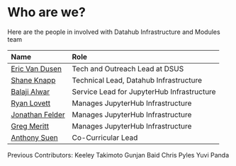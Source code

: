 # Who are we?

Here are the people in involved with Datahub Infrastructure and Modules team

| Name | Role |
| :--- | :--- |
| [Eric Van Dusen](mailto:ericvd@berkeley.edu) | Tech and Outreach Lead at DSUS |
| [Shane Knapp](mailto:sknapp@berkeley.edu) | Technical Lead, Datahub Infrastructure |
| [Balaji Alwar](mailto:balajialwar@berkeley.edu) | Service Lead for JupyterHub Infrastructure 
| [Ryan Lovett](mailto:rylo@berkeley.edu) | Manages JupyterHub Infrastructure |
| [Jonathan Felder](mailto:felder@berkeley.edu) | Manages JupyterHub Infrastructure |
| [Greg Meritt](mailto:gmeritt@berkeley.edu) | Manages JupyterHub Infrastructure |
| [Anthony Suen](mailto:anthonysuen@berkeley.edu) | Co-Curricular Lead |

Previous Contributors:
Keeley Takimoto
Gunjan Baid
Chris Pyles
Yuvi Panda

